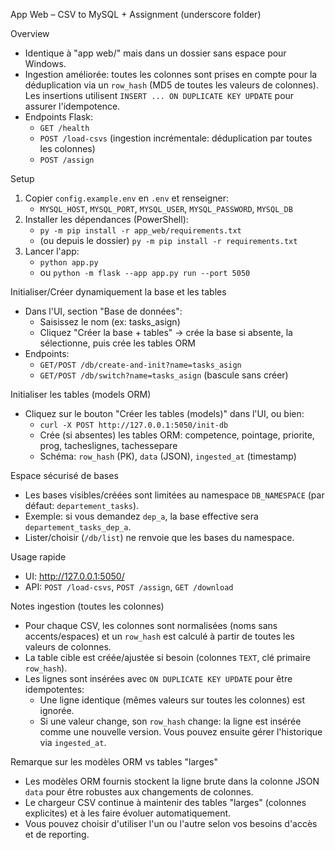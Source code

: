 App Web – CSV to MySQL + Assignment (underscore folder)

Overview
- Identique à "app web/" mais dans un dossier sans espace pour Windows.
- Ingestion améliorée: toutes les colonnes sont prises en compte pour la déduplication via un `row_hash` (MD5 de toutes les valeurs de colonnes). Les insertions utilisent `INSERT ... ON DUPLICATE KEY UPDATE` pour assurer l'idempotence.
- Endpoints Flask:
  - `GET /health`
  - `POST /load-csvs` (ingestion incrémentale: déduplication par toutes les colonnes)
  - `POST /assign`

Setup
1) Copier `config.example.env` en `.env` et renseigner:
   - `MYSQL_HOST`, `MYSQL_PORT`, `MYSQL_USER`, `MYSQL_PASSWORD`, `MYSQL_DB`
2) Installer les dépendances (PowerShell):
   - `py -m pip install -r app_web/requirements.txt`
   - (ou depuis le dossier) `py -m pip install -r requirements.txt`
3) Lancer l'app:
   - `python app.py`
   - ou `python -m flask --app app.py run --port 5050`

Initialiser/Créer dynamiquement la base et les tables
- Dans l'UI, section "Base de données":
  - Saisissez le nom (ex: tasks_asign)
  - Cliquez "Créer la base + tables" → crée la base si absente, la sélectionne, puis crée les tables ORM
- Endpoints:
  - `GET/POST /db/create-and-init?name=tasks_asign`
  - `GET/POST /db/switch?name=tasks_asign` (bascule sans créer)

Initialiser les tables (models ORM)
- Cliquez sur le bouton "Créer les tables (models)" dans l'UI, ou bien:
  - `curl -X POST http://127.0.0.1:5050/init-db`
  - Crée (si absentes) les tables ORM: competence, pointage, priorite, prog, tacheslignes, tachessepare
  - Schéma: `row_hash` (PK), `data` (JSON), `ingested_at` (timestamp)

Espace sécurisé de bases
- Les bases visibles/créées sont limitées au namespace `DB_NAMESPACE` (par défaut: `departement_tasks`).
- Exemple: si vous demandez `dep_a`, la base effective sera `departement_tasks_dep_a`.
- Lister/choisir (`/db/list`) ne renvoie que les bases du namespace.

Usage rapide
- UI: http://127.0.0.1:5050/
- API: `POST /load-csvs`, `POST /assign`, `GET /download`

Notes ingestion (toutes les colonnes)
- Pour chaque CSV, les colonnes sont normalisées (noms sans accents/espaces) et un `row_hash` est calculé à partir de toutes les valeurs de colonnes.
- La table cible est créée/ajustée si besoin (colonnes `TEXT`, clé primaire `row_hash`).
- Les lignes sont insérées avec `ON DUPLICATE KEY UPDATE` pour être idempotentes: 
  - Une ligne identique (mêmes valeurs sur toutes les colonnes) est ignorée.
  - Si une valeur change, son `row_hash` change: la ligne est insérée comme une nouvelle version. Vous pouvez ensuite gérer l'historique via `ingested_at`.

Remarque sur les modèles ORM vs tables "larges"
- Les modèles ORM fournis stockent la ligne brute dans la colonne JSON `data` pour être robustes aux changements de colonnes.
- Le chargeur CSV continue à maintenir des tables "larges" (colonnes explicites) et à les faire évoluer automatiquement.
- Vous pouvez choisir d'utiliser l'un ou l'autre selon vos besoins d'accès et de reporting.
